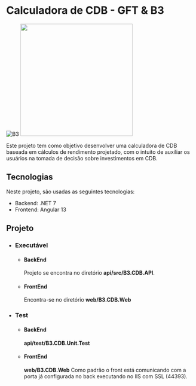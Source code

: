 # Calculadora de CDB - GFT & B3
![B3](https://upload.wikimedia.org/wikipedia/commons/d/d7/B3_logo.png) <img src=https://upload.wikimedia.org/wikipedia/commons/5/53/Gft_logo.svg width=300/>

Este projeto tem como objetivo desenvolver uma calculadora de CDB baseada em cálculos de rendimento projetado, com o intuito de auxiliar os usuários na tomada de decisão sobre investimentos em CDB.

## Tecnologias

Neste projeto, são usadas as seguintes tecnologias:

- Backend: .NET 7
- Frontend: Angular 13

## Projeto

* ### Executável 

  * #### BackEnd 
    Projeto se encontra no diretório **api/src/B3.CDB.API**.
    
  * #### FrontEnd
    Encontra-se no diretório **web/B3.CDB.Web**

* ### Test

  * #### BackEnd
    **api/test/B3.CDB.Unit.Test**
    
  * #### FrontEnd
    **web/B3.CDB.Web**
    Como padrão o front está comunicando com a porta já configurada no back executando no IIS com SSL (44393). 
